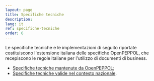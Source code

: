 ```yaml
---
layout: page
title: Specifiche tecniche
description: 
lang: it
ref: specifiche-tecniche
order: 6
---
```


Le specifiche tecniche e le implementazioni di seguito riportate costituiscono
l'estensione italiana delle specifiche OpenPEPPOL, che recepiscono le regole
italiane per l'utilizzo di documenti di business.

- [Specifiche tecniche mantenute da OpenPEPPOL](https://peppol.eu/downloads/);
- [Specifiche tecniche valide nel contesto nazionale](https://notier.regione.emilia-romagna.it/docs/).